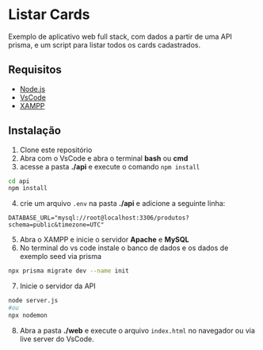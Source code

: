 # Listar Cards
Exemplo de aplicativo web full stack, com dados a partir de uma API prisma, e um script para listar todos os cards cadastrados.

## Requisitos
- [Node.js](https://nodejs.org/en/)
- [VsCode](https://code.visualstudio.com/)
- [XAMPP](https://www.apachefriends.org/pt_br/index.html)

## Instalação
1. Clone este repositório
2. Abra com o VsCode e abra o terminal **bash** ou **cmd**
3. acesse a pasta **./api** e execute o comando `npm install`
```bash
cd api
npm install
```
4. crie um arquivo `.env` na pasta **./api** e adicione a seguinte linha:
```env
DATABASE_URL="mysql://root@localhost:3306/produtos?schema=public&timezone=UTC"
```
5. Abra o XAMPP e inicie o servidor **Apache** e **MySQL**
6. No terminal do vs code instale o banco de dados e os dados de exemplo seed via prisma
```bash
npx prisma migrate dev --name init
```
7. Inicie o servidor da API
```bash
node server.js
#ou
npx nodemon
```
8. Abra a pasta **./web** e execute o arquivo `index.html` no navegador ou via live server do VsCode.